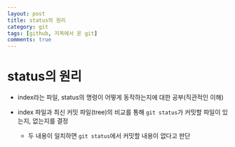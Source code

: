 ```yaml
---
layout: post
title: status의 원리
category: git
tags: [github, 지옥에서 온 git]
comments: true
---
```


# status의 원리
- index라는 파일, status의 명령이 어떻게 동작하는지에 대한 공부(직관적인 이해)

- index 파일과 최신 커밋 파일(tree)의 비교를 통해 `git status`가 커밋할 파일이 있는지, 없는지를 결정
  - 두 내용이 일치하면 `git status`에서 커밋할 내용이 없다고 판단
